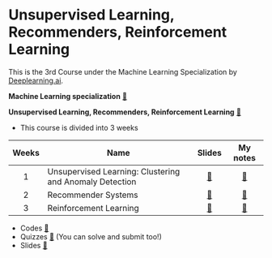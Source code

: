 # Unsupervised Learning, Recommenders, Reinforcement Learning

This is the 3rd Course under the Machine Learning Specialization by [Deeplearning.ai](https://www.deeplearning.ai/).

**Machine Learning specialization** [🔗](https://www.coursera.org/specializations/machine-learning-introduction)

**Unsupervised Learning, Recommenders, Reinforcement Learning** [🔗](https://www.coursera.org/learn/unsupervised-learning-recommenders-reinforcement-learning)

-   This course is divided into 3 weeks

| Weeks | Name                                                    |                           Slides                           |                     My notes                     |
| :---: | ------------------------------------------------------- | :--------------------------------------------------------: | :----------------------------------------------: |
|   1   | Unsupervised Learning: Clustering and Anomaly Detection |        [🔗](./slides/Week%201%20-%20Clustering.pdf)        | [🔗](./Week%201%20-%20Unsupervised%20Learning/)  |
|   2   | Recommender Systems                                     |  [🔗](./slides/Week%202%20-%20Recommender%20Systems.pdf)   |  [🔗](./Week%202%20-%20Recommender%20Systems/)   |
|   3   | Reinforcement Learning                                  | [🔗](./slides/Week%203%20-%20Reinforcement%20Learning.pdf) | [🔗](./Week%203%20-%20Reinforcement%20Learning/) |

-   Codes [🔗](./codes/)
-   Quizzes [🔗](./quizzes/) (You can solve and submit too!)
-   Slides [🔗](./slides/)
